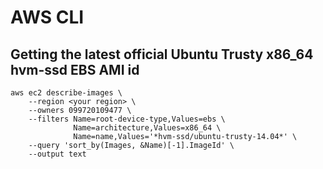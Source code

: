 # AWS CLI

## Getting the latest official Ubuntu Trusty x86_64 hvm-ssd EBS AMI id

```
aws ec2 describe-images \
    --region <your region> \ 
    --owners 099720109477 \
    --filters Name=root-device-type,Values=ebs \
              Name=architecture,Values=x86_64 \
              Name=name,Values='*hvm-ssd/ubuntu-trusty-14.04*' \
    --query 'sort_by(Images, &Name)[-1].ImageId' \
    --output text
```


